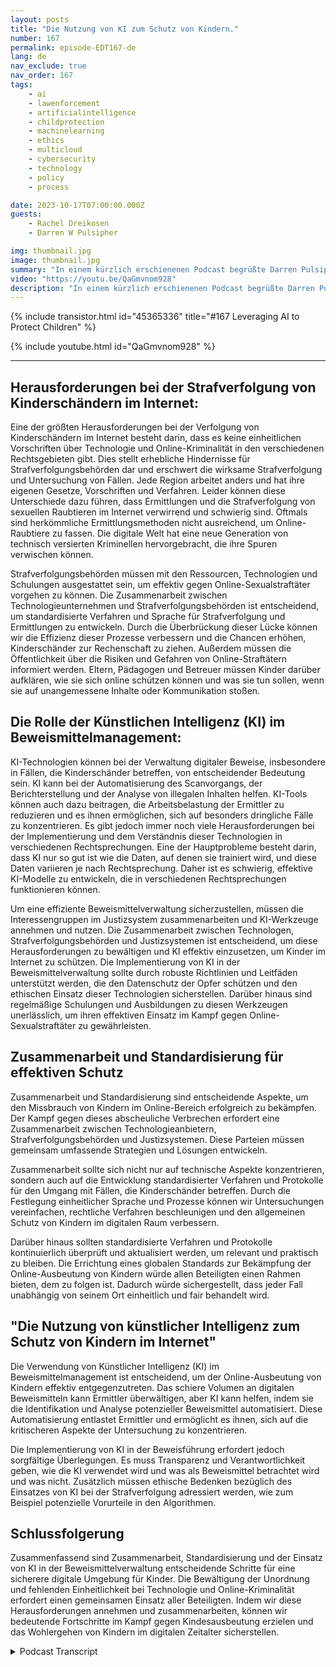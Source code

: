 ```yaml
---
layout: posts
title: "Die Nutzung von KI zum Schutz von Kindern."
number: 167
permalink: episode-EDT167-de
lang: de
nav_exclude: true
nav_order: 167
tags:
    - ai
    - lawenforcement
    - artificialintelligence
    - childprotection
    - machinelearning
    - ethics
    - multicloud
    - cybersecurity
    - technology
    - policy
    - process

date: 2023-10-17T07:00:00.000Z
guests:
    - Rachel Dreikosen
    - Darren W Pulsipher

img: thumbnail.jpg
image: thumbnail.jpg
summary: "In einem kürzlich erschienenen Podcast begrüßte Darren Pulsipher, Chief Solution Architect im öffentlichen Sektor bei Intel, Rachel Driekosen, eine Technische Direktorin bei Intel, um über den Einsatz von KI zum Schutz von Kindern im Internet zu diskutieren. Die Episode behandelt Herausforderungen bei der Strafverfolgung und Entdeckung von Kinderschändern, die Rolle von KI im Beweismittelmanagement und die Bedeutung von Zusammenarbeit und standardisierten Verfahren."
video: "https://youtu.be/QaGmvnom928"
description: "In einem kürzlich erschienenen Podcast begrüßte Darren Pulsipher, Chief Solution Architect im öffentlichen Sektor bei Intel, Rachel Driekosen, eine Technische Direktorin bei Intel, um über den Einsatz von KI zum Schutz von Kindern im Internet zu diskutieren. Die Episode behandelt Herausforderungen bei der Strafverfolgung und Entdeckung von Kinderschändern, die Rolle von KI im Beweismittelmanagement und die Bedeutung von Zusammenarbeit und standardisierten Verfahren."
---
```


<div>
{% include transistor.html id="45365336" title="#167 Leveraging AI to Protect Children" %}

{% include youtube.html id="QaGmvnom928" %}
</div>

---

## Herausforderungen bei der Strafverfolgung von Kinderschändern im Internet:

Eine der größten Herausforderungen bei der Verfolgung von Kinderschändern im Internet besteht darin, dass es keine einheitlichen Vorschriften über Technologie und Online-Kriminalität in den verschiedenen Rechtsgebieten gibt. Dies stellt erhebliche Hindernisse für Strafverfolgungsbehörden dar und erschwert die wirksame Strafverfolgung und Untersuchung von Fällen. Jede Region arbeitet anders und hat ihre eigenen Gesetze, Vorschriften und Verfahren. Leider können diese Unterschiede dazu führen, dass Ermittlungen und die Strafverfolgung von sexuellen Raubtieren im Internet verwirrend und schwierig sind. Oftmals sind herkömmliche Ermittlungsmethoden nicht ausreichend, um Online-Raubtiere zu fassen. Die digitale Welt hat eine neue Generation von technisch versierten Kriminellen hervorgebracht, die ihre Spuren verwischen können.

Strafverfolgungsbehörden müssen mit den Ressourcen, Technologien und Schulungen ausgestattet sein, um effektiv gegen Online-Sexualstraftäter vorgehen zu können. Die Zusammenarbeit zwischen Technologieunternehmen und Strafverfolgungsbehörden ist entscheidend, um standardisierte Verfahren und Sprache für Strafverfolgung und Ermittlungen zu entwickeln. Durch die Überbrückung dieser Lücke können wir die Effizienz dieser Prozesse verbessern und die Chancen erhöhen, Kinderschänder zur Rechenschaft zu ziehen. Außerdem müssen die Öffentlichkeit über die Risiken und Gefahren von Online-Straftätern informiert werden. Eltern, Pädagogen und Betreuer müssen Kinder darüber aufklären, wie sie sich online schützen können und was sie tun sollen, wenn sie auf unangemessene Inhalte oder Kommunikation stoßen.

## Die Rolle der Künstlichen Intelligenz (KI) im Beweismittelmanagement:

KI-Technologien können bei der Verwaltung digitaler Beweise, insbesondere in Fällen, die Kinderschänder betreffen, von entscheidender Bedeutung sein. KI kann bei der Automatisierung des Scanvorgangs, der Berichterstellung und der Analyse von illegalen Inhalten helfen. KI-Tools können auch dazu beitragen, die Arbeitsbelastung der Ermittler zu reduzieren und es ihnen ermöglichen, sich auf besonders dringliche Fälle zu konzentrieren. Es gibt jedoch immer noch viele Herausforderungen bei der Implementierung und dem Verständnis dieser Technologien in verschiedenen Rechtsprechungen. Eine der Hauptprobleme besteht darin, dass KI nur so gut ist wie die Daten, auf denen sie trainiert wird, und diese Daten variieren je nach Rechtsprechung. Daher ist es schwierig, effektive KI-Modelle zu entwickeln, die in verschiedenen Rechtsprechungen funktionieren können.

Um eine effiziente Beweismittelverwaltung sicherzustellen, müssen die Interessengruppen im Justizsystem zusammenarbeiten und KI-Werkzeuge annehmen und nutzen. Die Zusammenarbeit zwischen Technologen, Strafverfolgungsbehörden und Justizsystemen ist entscheidend, um diese Herausforderungen zu bewältigen und KI effektiv einzusetzen, um Kinder im Internet zu schützen. Die Implementierung von KI in der Beweismittelverwaltung sollte durch robuste Richtlinien und Leitfäden unterstützt werden, die den Datenschutz der Opfer schützen und den ethischen Einsatz dieser Technologien sicherstellen. Darüber hinaus sind regelmäßige Schulungen und Ausbildungen zu diesen Werkzeugen unerlässlich, um ihren effektiven Einsatz im Kampf gegen Online-Sexualstraftäter zu gewährleisten.

## Zusammenarbeit und Standardisierung für effektiven Schutz

Zusammenarbeit und Standardisierung sind entscheidende Aspekte, um den Missbrauch von Kindern im Online-Bereich erfolgreich zu bekämpfen. Der Kampf gegen dieses abscheuliche Verbrechen erfordert eine Zusammenarbeit zwischen Technologieanbietern, Strafverfolgungsbehörden und Justizsystemen. Diese Parteien müssen gemeinsam umfassende Strategien und Lösungen entwickeln.

Zusammenarbeit sollte sich nicht nur auf technische Aspekte konzentrieren, sondern auch auf die Entwicklung standardisierter Verfahren und Protokolle für den Umgang mit Fällen, die Kinderschänder betreffen. Durch die Festlegung einheitlicher Sprache und Prozesse können wir Untersuchungen vereinfachen, rechtliche Verfahren beschleunigen und den allgemeinen Schutz von Kindern im digitalen Raum verbessern.

Darüber hinaus sollten standardisierte Verfahren und Protokolle kontinuierlich überprüft und aktualisiert werden, um relevant und praktisch zu bleiben. Die Errichtung eines globalen Standards zur Bekämpfung der Online-Ausbeutung von Kindern würde allen Beteiligten einen Rahmen bieten, dem zu folgen ist. Dadurch würde sichergestellt, dass jeder Fall unabhängig von seinem Ort einheitlich und fair behandelt wird.

## "Die Nutzung von künstlicher Intelligenz zum Schutz von Kindern im Internet"

Die Verwendung von Künstlicher Intelligenz (KI) im Beweismittelmanagement ist entscheidend, um der Online-Ausbeutung von Kindern effektiv entgegenzutreten. Das schiere Volumen an digitalen Beweismitteln kann Ermittler überwältigen, aber KI kann helfen, indem sie die Identifikation und Analyse potenzieller Beweismittel automatisiert. Diese Automatisierung entlastet Ermittler und ermöglicht es ihnen, sich auf die kritischeren Aspekte der Untersuchung zu konzentrieren.

Die Implementierung von KI in der Beweisführung erfordert jedoch sorgfältige Überlegungen. Es muss Transparenz und Verantwortlichkeit geben, wie die KI verwendet wird und was als Beweismittel betrachtet wird und was nicht. Zusätzlich müssen ethische Bedenken bezüglich des Einsatzes von KI bei der Strafverfolgung adressiert werden, wie zum Beispiel potenzielle Vorurteile in den Algorithmen.

## Schlussfolgerung

Zusammenfassend sind Zusammenarbeit, Standardisierung und der Einsatz von KI in der Beweismittelverwaltung entscheidende Schritte für eine sicherere digitale Umgebung für Kinder. Die Bewältigung der Unordnung und fehlenden Einheitlichkeit bei Technologie und Online-Kriminalität erfordert einen gemeinsamen Einsatz aller Beteiligten. Indem wir diese Herausforderungen annehmen und zusammenarbeiten, können wir bedeutende Fortschritte im Kampf gegen Kindesausbeutung erzielen und das Wohlergehen von Kindern im digitalen Zeitalter sicherstellen.



<details>
<summary> Podcast Transcript </summary>

<p></p>

</details>

